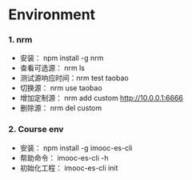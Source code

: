 # Environment

### 1. nrm

- 安装： npm install -g nrm
- 查看可选源： nrm ls
- 测试源响应时间：nrm test taobao
- 切换源： nrm use taobao
- 增加定制源： nrm add  custom http://10.0.0.1:6666
- 删除源： nrm del custom

### 2. Course env

- 安装： npm install -g imooc-es-cli
- 帮助命令： imooc-es-cli -h
- 初始化工程： imooc-es-cli init
